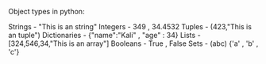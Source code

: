 Object types in python:

Strings - "This is an string"
Integers - 349 , 34.4532
Tuples - (423,"This is an tuple")
Dictionaries - {"name":"Kali" , "age" : 34}
Lists - [324,546,34,"This is an array"]
Booleans - True , False
Sets - (abc) {'a' , 'b' , 'c'}